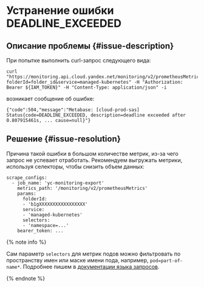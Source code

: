 # Устранение ошибки DEADLINE_EXCEEDED


## Описание проблемы {#issue-description}

При попытке выполнить curl-запрос следующего вида:
```
curl "https://monitoring.api.cloud.yandex.net/monitoring/v2/prometheusMetrics/?folderId=folder_id&service=managed-kubernetes" -H "Authorization: Bearer ${IAM_TOKEN}" -H "Content-Type: application/json" -i
```
возникает сообщение об ошибке:
```
{"code":504,"message":"Metabase: [cloud-prod-sas] Status{code=DEADLINE_EXCEEDED, description=deadline exceeded after 0.807915461s, ... cause=null}"}
```

## Решение {#issue-resolution}

Причина  такой ошибки в большом количестве метрик, из-за чего запрос не успевает отработать. Рекомендуем выгружать метрики, используя селекторы, чтобы снизить объем данных:
```
scrape_configs:
  - job_name: 'yc-monitoring-export'
    metrics_path: '/monitoring/v2/prometheusMetrics'
    params:
      folderId:
      - 'b1gXXXXXXXXXXXXXXXXX'
      service:
      - 'managed-kubernetes'
      selectors:
      - 'namespace=...'
    bearer_token: ...
```

{% note info %}

Сам параметр `selectors` для метрик подов можно фильтровать по пространству имен или маске имени пода, например, `pod=part-of-name*`. Подробнее пишем в [документации языка запросов](../../../monitoring/concepts/querying.md).

{% endnote %}